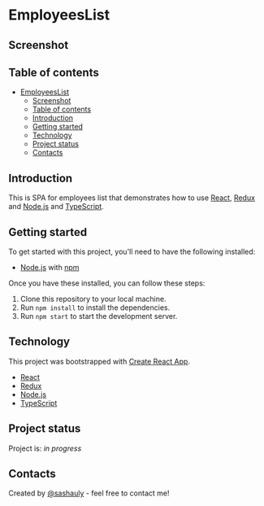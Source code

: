 # EmployeesList

## Screenshot

## Table of contents

- [EmployeesList](#employeeslist)
  - [Screenshot](#screenshot)
  - [Table of contents](#table-of-contents)
  - [Introduction](#introduction)
  - [Getting started](#getting-started)
  - [Technology](#technology)
  - [Project status](#project-status)
  - [Contacts](#contacts)

## Introduction

This is SPA for employees list that demonstrates how to use [React](https://reactjs.org/), [Redux](https://redux.js.org/) and [Node.js](https://nodejs.org/en/) and [TypeScript](https://www.typescriptlang.org/).

## Getting started

To get started with this project, you'll need to have the following installed:

- [Node.js](https://nodejs.org/en/) with [npm](https://www.npmjs.com/)

Once you have these installed, you can follow these steps:

1. Clone this repository to your local machine.
2. Run `npm install` to install the dependencies.
3. Run `npm start` to start the development server.

## Technology

This project was bootstrapped with [Create React App](https://github.com/facebook/create-react-app).

- [React](https://reactjs.org/)
- [Redux](https://redux.js.org/)
- [Node.js](https://nodejs.org/en/)
- [TypeScript](https://www.typescriptlang.org/)

## Project status

Project is: _in progress_

## Contacts

Created by [@sashauly](https://t.me/sashauly) - feel free to contact me!
